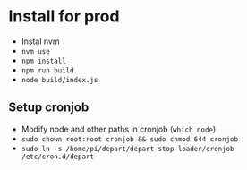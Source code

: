 # Install for prod

- Instal nvm
- `nvm use`
- `npm install`
- `npm run build`
- `node build/index.js`

## Setup cronjob

- Modify node and other paths in cronjob (`which node`)
- `sudo chown root:root cronjob && sudo chmod 644 cronjob`
- `sudo ln -s /home/pi/depart/depart-stop-loader/cronjob /etc/cron.d/depart`
